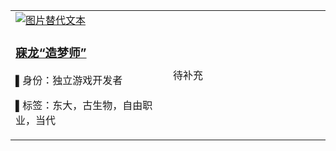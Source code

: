 <table>
  <tr>
    <td width="50%">
      <a href="https://gitee.com/lzmstr/character/wikis/%E8%A7%92%E8%89%B2/%E5%AF%90%E9%BE%99%E2%80%9C%E9%80%A0%E6%A2%A6%E5%B8%88%E2%80%9D">
        <img src="https://gitee.com/lzmstr/character/raw/master/%E5%AF%90%E9%BE%99%E2%80%9C%E9%80%A0%E6%A2%A6%E5%B8%88%E2%80%9D/1%E9%80%A0%E6%A2%A6%E5%B8%88%E5%A4%B4%E5%83%8F.png" 
             alt="图片替代文本" 
             style="max-height: 300px; display: block;">
      </a>
      <h3 style="font-weight: bold;"><a href="https://gitee.com/lzmstr/character/wikis/%E8%A7%92%E8%89%B2/%E5%AF%90%E9%BE%99%E2%80%9C%E9%80%A0%E6%A2%A6%E5%B8%88%E2%80%9D">寐龙“造梦师”</a></h3>
      <p>▌身份：独立游戏开发者</p>
      <p>▌标签：东大，古生物，自由职业，当代</p>
    </td>
    <td width="50%">
      待补充
    </td>
  </tr>
</table>